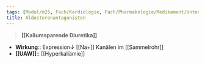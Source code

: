 ```yaml
---
tags: [Modul/m25, Fach/Kardiologie, Fach/Pharmakologie/Medikament/Untergruppe]
title: Aldosteronantagonisten
---
```

> **[[Kaliumsparende Diuretika]]**
- **Wirkung**:: Expression↓ [[Na+]] Kanälen im [[Sammelrohr]]
- **[[UAW]]**:: [[Hyperkaliämie]]